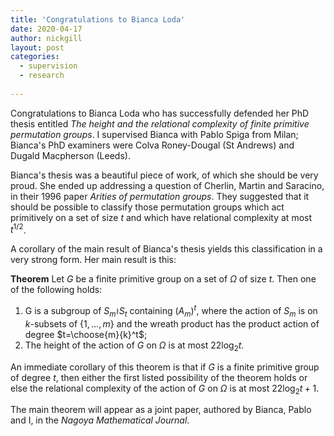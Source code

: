 ```yaml
---
title: 'Congratulations to Bianca Loda'
date: 2020-04-17
author: nickgill
layout: post
categories:
  - supervision
  - research
  
---
```


<script type="text/x-mathjax-config">
    MathJax.Hub.Config({
      tex2jax: {
        skipTags: ['script', 'noscript', 'style', 'textarea', 'pre'],
        inlineMath: [['$','$']]
      }
    });
  </script>
  <script src="https://cdn.mathjax.org/mathjax/latest/MathJax.js?config=TeX-AMS-MML_HTMLorMML" type="text/javascript"></script>

Congratulations to Bianca Loda who has successfully defended her PhD thesis entitled *The height and the relational complexity of finite primitive permutation groups*. I supervised Bianca with Pablo Spiga from Milan; Bianca's PhD examiners were Colva Roney-Dougal (St Andrews) and Dugald Macpherson (Leeds).

Bianca's thesis was a beautiful piece of work, of which she should be very proud. She ended up addressing a question of Cherlin, Martin and Saracino, in their 1996 paper *Arities of permutation groups*. They suggested that it should be possible to classify those permutation groups which act primitively on a set of size $t$ and which have relational complexity at most $t^{1/2}$. 

A corollary of the main result of Bianca's thesis yields this classification in a very strong form. Her main result is this:

**Theorem** 
Let $G$ be a finite primitive group on a set of $\Omega$ of size $t$. Then one of the following holds:
 1. G is a subgroup of $S_m \wr S_t$ containing $(A_m)^t$, where the action of $S_m$ is on $k$-subsets of $\{1,\dots, m\}$ and the wreath product has the product action of degree $t=\choose{m}{k}^t$;
 2. The height of the action of $G$ on $\Omega$ is at most $22\log_2 t$.
 
An immediate corollary of this theorem is that if $G$ is a finite primitive group of degree $t$, then either the first listed possibility of the theorem holds or else the relational complexity of the action of $G$ on $\Omega$ is at most $22\log_2 t +1$.

The main theorem will appear as a joint paper, authored by Bianca, Pablo and I, in the *Nagoya Mathematical Journal*.
 
 
